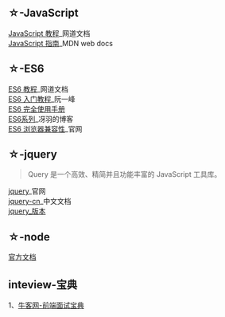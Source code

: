 ## ☆-JavaScript
[JavaScript 教程](https://wangdoc.com/javascript/)_网道文档<br>
[JavaScript 指南](https://developer.mozilla.org/zh-CN/docs/Web/JavaScript/Guide)_MDN web docs
## ☆-ES6
[ES6 教程](https://wangdoc.com/es6/)_网道文档<br>
[ES6 入门教程](https://es6.ruanyifeng.com/)_阮一峰<br>
[ES6 完全使用手册](https://segmentfault.com/a/1190000017171866)<br>
[ES6系列](https://github.com/mqyqingfeng/Blog)_冴羽的博客<br>
[ES6 浏览器兼容性](http://kangax.github.io/compat-table/es6/)_官网<br>

## ☆-jquery
>Query 是一个高效、精简并且功能丰富的 JavaScript 工具库。

[jquery](https://jquery.com/)_官网<br>
[jquery-cn](https://www.jquery123.com/)_中文文档<br>
[jquery_版本](https://www.bootcdn.cn/jquery/)<br>

## ☆-node

[官方文档](https://nodejs.org/dist/latest-v15.x/docs/api/)

## inteview-宝典

1、[牛客网-前端面试宝典](https://www.nowcoder.com/tutorial/96/4700c6f1f3334c9191a38406002efa65)
